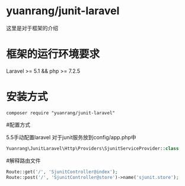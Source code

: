 
#  yuanrang/junit-laravel

这里是对于框架的介绍


# 框架的运行环境要求

Laravel >= 5.1  &&  php >= 7.2.5


# 安装方式

```sell
composer require "yuanrang/junit-laravel"
```

#配置方式

5.5手动配置laravel 对于junit服务放到config/app.php中
```php
Yuanrang\JunitLaravel\Http\Providers\SjunitServiceProvider::class
```

#解释路由文件
```php
Route::get('/', 'SjunitController@index');
Route::post('/', 'SjunitController@store')->name('sjunit.store');
```